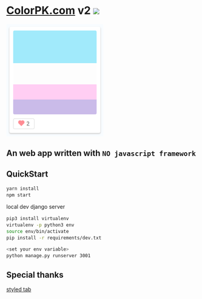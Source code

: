 # [ColorPK.com](https://www.colorpk.com) v2 ![](https://github.com/im6/vp2/workflows/build/badge.svg)

[![logo](https://github.com/im6/vp2/blob/master/static/logo.png 'colorpk.com')](https://www.colorpk.com)

## An web app written with `NO javascript framework`

## QuickStart

```sh
yarn install
npm start
```

local dev django server

```sh
pip3 install virtualenv
virtualenv -p python3 env
source env/bin/activate
pip install -r requirements/dev.txt
```

```sh
<set your env variable>
python manage.py runserver 3001
```

## Special thanks

[styled tab](//https://codepen.io/JiveDig/pen/jbdJXR)

